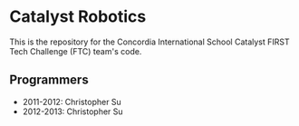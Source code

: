 Catalyst Robotics
=============

This is the repository for the Concordia International School Catalyst FIRST Tech Challenge (FTC) team's code.

## Programmers
* 2011-2012: Christopher Su
* 2012-2013: Christopher Su
